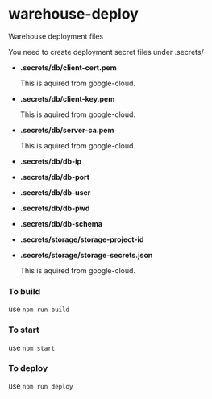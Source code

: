 # warehouse-deploy
Warehouse deployment files

You need to create deployment secret files under .secrets/
+ **.secrets/db/client-cert.pem** 

  This is aquired from google-cloud.
+ **.secrets/db/client-key.pem**

  This is aquired from google-cloud.
+ **.secrets/db/server-ca.pem**

  This is aquired from google-cloud.
+ **.secrets/db/db-ip**
+ **.secrets/db/db-port** 
+ **.secrets/db/db-user** 
+ **.secrets/db/db-pwd** 
+ **.secrets/db/db-schema** 
+ **.secrets/storage/storage-project-id** 
+ **.secrets/storage/storage-secrets.json** 

  This is aquired from google-cloud.


### To build
use ``npm run build``

### To start 
use ``npm start``

### To deploy 
use ``npm run deploy``